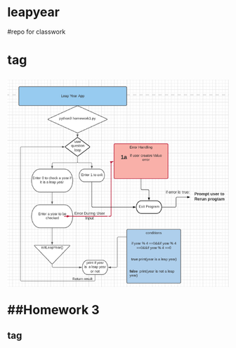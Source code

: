 # leapyear
#repo for classwork<h1> tag

![Image description](https://github.com/jerred-shifflett/leapyear/blob/main/leapyearProg.png)

##Homework 3 <h2> tag